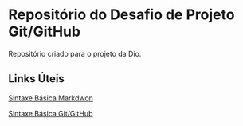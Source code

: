# Repositório  do Desafio de Projeto  Git/GitHub
Repositório  criado para  o projeto da  Dio.


##  Links  Úteis


[Sintaxe  Básica  Markdwon ](https://www.markdownguide.org/basic-syntax/)



[Sintaxe  Básica  Git/GitHub](https://www.hostinger.com.br/tutoriais/comandos-basicos-de-git)



<!---->

